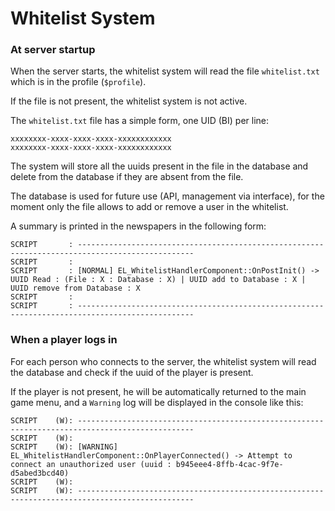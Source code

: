 # Whitelist System
### At server startup
When the server starts, the whitelist system will read the file `whitelist.txt` which is in the profile (`$profile`).

If the file is not present, the whitelist system is not active.

The `whitelist.txt` file has a simple form, one UID (BI) per line:
```
xxxxxxxx-xxxx-xxxx-xxxx-xxxxxxxxxxxx
xxxxxxxx-xxxx-xxxx-xxxx-xxxxxxxxxxxx
```

The system will store all the uuids present in the file in the database and delete from the database if they are absent from the file.

The database is used for future use (API, management via interface), for the moment only the file allows to add or remove a user in the whitelist.

A summary is printed in the newspapers in the following form:
```
SCRIPT       : ------------------------------------------------------------------------------------------------
SCRIPT       :                                                                                                 
SCRIPT       : [NORMAL] EL_WhitelistHandlerComponent::OnPostInit() -> UUID Read : (File : X : Database : X) | UUID add to Database : X | UUID remove from Database : X
SCRIPT       :                                                                                                 
SCRIPT       : ------------------------------------------------------------------------------------------------
```

### When a player logs in
For each person who connects to the server, the whitelist system will read the database and check if the uuid of the player is present.

If the player is not present, he will be automatically returned to the main game menu, and a `Warning` log will be displayed in the console like this:
```
SCRIPT    (W): ------------------------------------------------------------------------------------------------
SCRIPT    (W):                                                                                                 
SCRIPT    (W): [WARNING] EL_WhitelistHandlerComponent::OnPlayerConnected() -> Attempt to connect an unauthorized user (uuid : b945eee4-8ffb-4cac-9f7e-d5abed3bcd40)
SCRIPT    (W):                                                                                                 
SCRIPT    (W): ------------------------------------------------------------------------------------------------
```